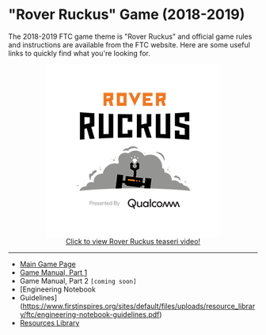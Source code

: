 # "Rover Ruckus" Game (2018-2019)

The 2018-2019 FTC game theme is "Rover Ruckus" and official game rules and instructions are available from the FTC
website.  Here are some useful links to quickly find what you're looking for.

<center>
<a href="https://youtu.be/EdhFVOQlbrk">
    <img src="../images/FIRST-RoverRuckus-350.png" alt="Team 4284" align="center"/>
<br/>
Click to view Rover Ruckus teaseri video!
</a>
</center>

-----

* [Main Game Page](https://www.firstinspires.org/robotics/ftc/game-and-season)
* [Game Manual, Part
  1](https://www.firstinspires.org/sites/default/files/uploads/resource_library/ftc/2018-2019/game-manual-part-1.pdf)
* Game Manual, Part 2 ``[coming soon]``
* [Engineering Notebook
* Guidelines](https://www.firstinspires.org/sites/default/files/uploads/resource_library/ftc/engineering-notebook-guidelines.pdf)
* [Resources Library](https://www.firstinspires.org/resource-library/ftc/team-management-resources)

